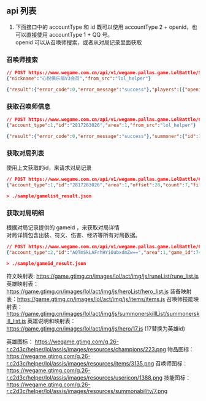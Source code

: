 

## api 列表

1. 下面接口中的 accountType 和 id 既可以使用 accountType 2 + openid，也可以直接使用 accountType 1 + QQ 号。  
  openid 可以从召唤师搜索，或者从对局记录里面获取

### 召唤师搜索
```json
// POST https://www.wegame.com.cn/api/v1/wegame.pallas.game.LolBattle/SearchPlayer
{"nickname":"心悦俱乐部V3会员","from_src":"lol_helper"}

{"result":{"error_code":0,"error_message":"success"},"players":[{"openid":"rGAKUbGBvYIYgMiJ5lIjcA==","area":4,"icon_id":4780,"level":37,"tier":255,"queue":0},{"openid":"h93bfiFISmJEaWnuohiFsQ==","area":1,"icon_id":1388,"level":183,"tier":255,"queue":0}]}
```

### 获取召唤师信息
```json
// POST https://www.wegame.com.cn/api/v1/wegame.pallas.game.LolBattle/GetSummonerInfo
{"account_type":1,"id":"2817263026","area":1,"from_src":"lol_helper"}

{"result":{"error_code":0,"error_message":"success"},"summoner":{"id":1453598560,"name":"心悦俱乐部V3会员","level":183,"experience":1882,"icon_id":1388,"praise":586,"discredit":48,"top_of_canyon":false,"openid":"h93bfiFISmJEaWnuohiFsQ==","ext":{"lpl":""}}}

```


### 获取对局列表

使用上文获取的id，来请求对局记录
```json
// POST https://www.wegame.com.cn/api/v1/wegame.pallas.game.LolBattle/GetBattleList
{"account_type":1,"id":"2817263026","area":1,"offset":28,"count":7,"filter":"","from_src":"lol_helper"}

> ./sample/gamelist_result.json
```

### 获取对局明细

根据对局记录提供的 gameid ，来获取对局详情  
对局详情包含出装、符文、伤害、经济等所有对局数据。  
```json
// POST https://www.wegame.com.cn/api/v1/wegame.pallas.game.LolBattle/GetBattleDetail
{"account_type":2,"id":"AQTmSkLAFrhHYiOubxdmZw==","area":1,"game_id":7424037960,"from_src":"lol_helper"}

> ./sample/gameid_result.json
```

符文映射表: https://game.gtimg.cn/images/lol/act/img/js/runeList/rune_list.js
英雄映射表：https://game.gtimg.cn/images/lol/act/img/js/heroList/hero_list.js
装备映射表：https://game.gtimg.cn/images/lol/act/img/js/items/items.js
召唤师技能映射表：https://game.gtimg.cn/images/lol/act/img/js/summonerskillList/summonerskill_list.js
英雄说明和映射表：https://game.gtimg.cn/images/lol/act/img/js/hero/17.js (17替换为英雄id)

英雄图标：
https://wegame.gtimg.com/g.26-r.c2d3c/helper/lol/assis/images/resources/champions/223.png
物品图标：
https://wegame.gtimg.com/g.26-r.c2d3c/helper/lol/assis/images/resources/items/3135.png
召唤师图标：
https://wegame.gtimg.com/g.26-r.c2d3c/helper/lol/assis/images/resources/usericon/1388.png
技能图标：
https://wegame.gtimg.com/g.26-r.c2d3c/helper/lol/assis/images/resources/summonability/7.png